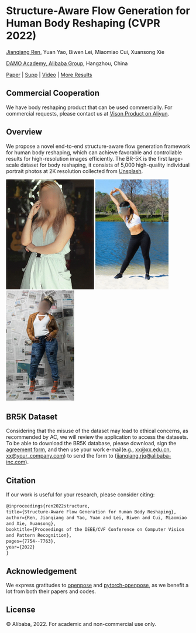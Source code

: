 

Structure-Aware Flow Generation for Human Body Reshaping (CVPR 2022)
=====


[Jianqiang Ren](rjq235@gmail.com), Yuan Yao, Biwen Lei, Miaomiao Cui, Xuansong Xie  

[DAMO Academy, Alibaba Group](https://damo.alibaba.com), Hangzhou, China

[Paper](https://arxiv.org/abs/2203.04670) | [Supp](https://drive.google.com/file/d/1wZDQK5I1PG9DYpKJHDS5NH9DCsQ3FUD1/view?usp=sharing) | [Video](https://www.youtube.com/watch?v=U7MTOXm4Uhc&t=130s) | [More Results](https://cloud.video.taobao.com/play/u/null/p/1/e/6/t/1/d/ud/350344036910.mp4)


## Commercial Cooperation
We have body reshaping product that can be used commercially. For commercial requests, please contact us at [Vison Product on Aliyun](https://help.aliyun.com/document_detail/321059.html). 

## Overview
We propose a novel end-to-end structure-aware flow generation framework for human body reshaping, which can achieve favorable and controllable results for high-resolution images efficiently. The BR-5K is the first large-scale dataset for body reshaping, it consists of 5,000 high-quality individual portrait photos at 2K resolution collected from [Unsplash](https://unsplash.com/).

<img src="gif/438.gif" height="300px"/> <img src="gif/285.gif" height="300px"/> <img src="gif/998.gif" height="300px"/>



## BR5K Dataset
Considering that the misuse of the dataset may lead to ethical concerns, as recommended by AC, we will review the application to access the datasets. To be able to download the BR5K database, please download, sign the [agreement form](https://raw.githubusercontent.com/JianqiangRen/FlowBasedBodyReshaping/main/EULA/EULA0310.pdf), and then use your work e-mail(e.g., xx@xx.edu.cn,  xx@your_company.com) to send the form to ([jianqiang.rjq@alibaba-inc.com](jianqiang.rjq@alibaba-inc.com)).


## Citation
If our work is useful for your research, please consider citing:


	@inproceedings{ren2022structure,
	title={Structure-Aware Flow Generation for Human Body Reshaping},
	author={Ren, Jianqiang and Yao, Yuan and Lei, Biwen and Cui, Miaomiao and Xie, Xuansong},
	booktitle={Proceedings of the IEEE/CVF Conference on Computer Vision and Pattern Recognition},
	pages={7754--7763},
	year={2022}
	}

## Acknowledgement
We express gratitudes to [openpose](https://github.com/CMU-Perceptual-Computing-Lab/openpose) 
and [pytorch-openpose](https://github.com/Hzzone/pytorch-openpose), as we benefit a lot from both their papers and codes.

## License
© Alibaba, 2022. For academic and non-commercial use only.
 
